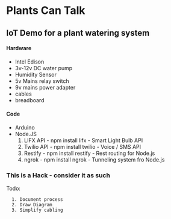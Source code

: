 Plants Can Talk
===============

IoT Demo for a plant watering system
---

#### Hardware ####
* Intel Edison
* 3v-12v DC water pump
* Humidity Sensor
* 5v Mains relay switch
* 9v mains power adapter
* cables
* breadboard

#### Code ####
* Arduino 
* Node.JS
    1. LIFX API - npm install lifx - Smart Light Bulb API
    2. Twilio API - npm install twilio - Voice / SMS API
    3. Restify - npm install restify - Rest routing for Node.js
    4. ngrok - npm install ngrok - Tunneling system fro Node.js




### This is a Hack - consider it as such ###

Todo: 

      1. Document process
      2. Draw Diagram
      3. Simplify cabling

